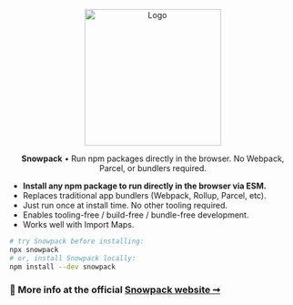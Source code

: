 

<p align="center">
  <img alt="Logo" src="https://www.snowpack.dev/img/logo.png" height="240">
</p>

<p align="center">
   <strong>Snowpack</strong> • Run npm packages directly in the browser. No Webpack, Parcel, or bundlers required.
</p>

- **Install any npm package to run directly in the browser via ESM.**
- Replaces traditional app bundlers (Webpack, Rollup, Parcel, etc).
- Just run once at install time. No other tooling required.
- Enables tooling-free / build-free / bundle-free development.
- Works well with Import Maps.

``` bash
# try Snowpack before installing:
npx snowpack      
# or, install Snowpack locally: 
npm install --dev snowpack
```

### 💁 More info at the official [Snowpack website ➞](https://snowpack.dev)
